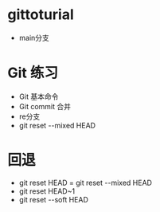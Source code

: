 # gittoturial
- main分支
# Git 练习
- Git 基本命令
- Git commit 合并
- re分支
- git reset --mixed  HEAD

# 回退
- git reset HEAD = git reset --mixed HEAD
- git reset HEAD~1 
- git reset --soft HEAD